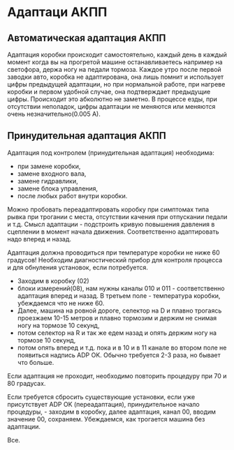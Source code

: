 # Адаптаци АКПП

## Автоматическая адаптация АКПП
Адаптация коробки происходит самостоятельно, каждый день в каждый момент когда вы на прогретой машине останавливаетесь например на светофора, держа ногу на педали тормоза. Каждое утро после первой заводки авто, коробка не адаптирована, она лишь помнит и использует цифры предыдущей адаптации, но при нормальной работе, при нагреве коробки и первом удобной случае, она подтверждает предыдущие цифры. Происходит это абколютно не заметно. В процессе езды, при отсутствии неполадок, цифры адаптации не меняются или меняются очень незначительно(0.005 А).

## Принудительная адаптация АКПП
Адаптация под контролем (принудительная адаптация) необходима:
* при замене коробки,
* замене входного вала,
* замене гидравлики,
* замене блока управления,
* после любых работ внутри коробки.

Можно пробовать переадаптировать коробку при симптомах типа рывка при трогании с места, отсутствии качения при отпускании педали и т.д. Смысл адаптации - подстроить кривую повышения давления в сцеплении в момент начала движения. Соответственно адаптировать надо вперед и назад.

Адаптация должна проводиться при температуре коробки не ниже 60 градусов! Необходим диагностический прибор для контроля процесса и для обнуления установок, если потребуется.

* Заходим в коробку (02)
* блоки измерений(08), нам нужны каналы 010 и 011 - соответственно адаптация вперед и назад. В третьем поле - температура коробки, убеждаемся что не ниже 60.
* Далее, машина на ровной дороге, селектор на D и плавно трогаясь проезжаем 10-15 метров и плавно тормозим и держим не снимая ногу на тормозе 10 секунд,
* потом селектор на R и так же едем назад и опять держим ногу на тормозе 10 секунд,
* потом опять вперед и т.д. пока и в 10 и в 11 канале во втором поле не появиться надпись ADP OK. Обычно требуется 2-3 раза, но бывает что больше.

Если адаптация не проходит, необходимо повторить процедуру при 70 и 80 градусах.

Если требуется сбросить существующие установки, если уже присутствует ADP OK (переадаптация), принудительное начало процедуры, - заходим в коробку, далее адаптация, канал 00, вводим значение 00, сохраняем. Убеждаемся, как трогается машина без адаптации.

Все.
